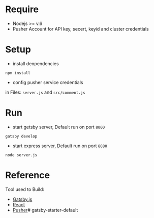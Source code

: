 # Require
* Nodejs >= v.6
* Pusher Account for API key, secert, keyid and cluster credentials

# Setup
* install denpendencies

```
npm install
```

* config pusher service credentials

in Files: ```server.js``` and ```src/comment.js```

# Run

* start getsby server, Default run on port ```8000```

```
gatsby develop
```

* start express server, Default run on port ```8080```

```
node server.js
```

# Reference

Tool used to Build:

* [Gatsby.js](https://www.gatsbyjs.org/)
* [React](https://reactjs.org/)
* [Pusher](https://pusher.com/)# gatsby-starter-default
